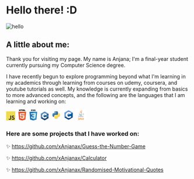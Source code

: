 # Hello there! :D 

<img src="https://media.tenor.com/_JMsG3-7YXUAAAAM/excited-happy.gif" alt = "hello"> 

## A little about me: 
Thank you for visiting my page. 
My name is Anjana; I'm a final-year student currently pursuing my Computer Science degree. 

I have recently begun to explore programming beyond what I'm learning in my academics through learning from courses on udemy, coursera, and youtube tutorials as well. My knowledge is currently expanding from basics to more advanced concepts, and the following are the languages that I am learning and working on: 

<code><img height="25" src="https://raw.githubusercontent.com/github/explore/80688e429a7d4ef2fca1e82350fe8e3517d3494d/topics/javascript/javascript.png"></code> 
<code><img height="30" src="https://raw.githubusercontent.com/github/explore/80688e429a7d4ef2fca1e82350fe8e3517d3494d/topics/html/html.png"></code><code><img height="30" src="https://raw.githubusercontent.com/github/explore/80688e429a7d4ef2fca1e82350fe8e3517d3494d/topics/css/css.png"></code> 
<code><img height="25" src="https://raw.githubusercontent.com/github/explore/80688e429a7d4ef2fca1e82350fe8e3517d3494d/topics/cpp/cpp.png"></code> 
<code><img height="30" src="https://raw.githubusercontent.com/github/explore/80688e429a7d4ef2fca1e82350fe8e3517d3494d/topics/python/python.png"></code>
<code><img height="30" src="https://raw.githubusercontent.com/github/explore/80688e429a7d4ef2fca1e82350fe8e3517d3494d/topics/c/c.png"></code> 
<code><img height="30" src="https://raw.githubusercontent.com/github/explore/80688e429a7d4ef2fca1e82350fe8e3517d3494d/topics/java/java.png"></code>
<!-- <img height = "18" alt="html5" src="https://img.shields.io/badge/-HTML5-E34F26?style=flat-square&logo=html5&logoColor=white"/>  -->

### Here are some projects that I have worked on: 

✨ https://github.com/xAnjanax/Guess-the-Number-Game 

✨ https://github.com/xAnjanax/Calculator 

✨ https://github.com/xAnjanax/Randomised-Motivational-Quotes 


